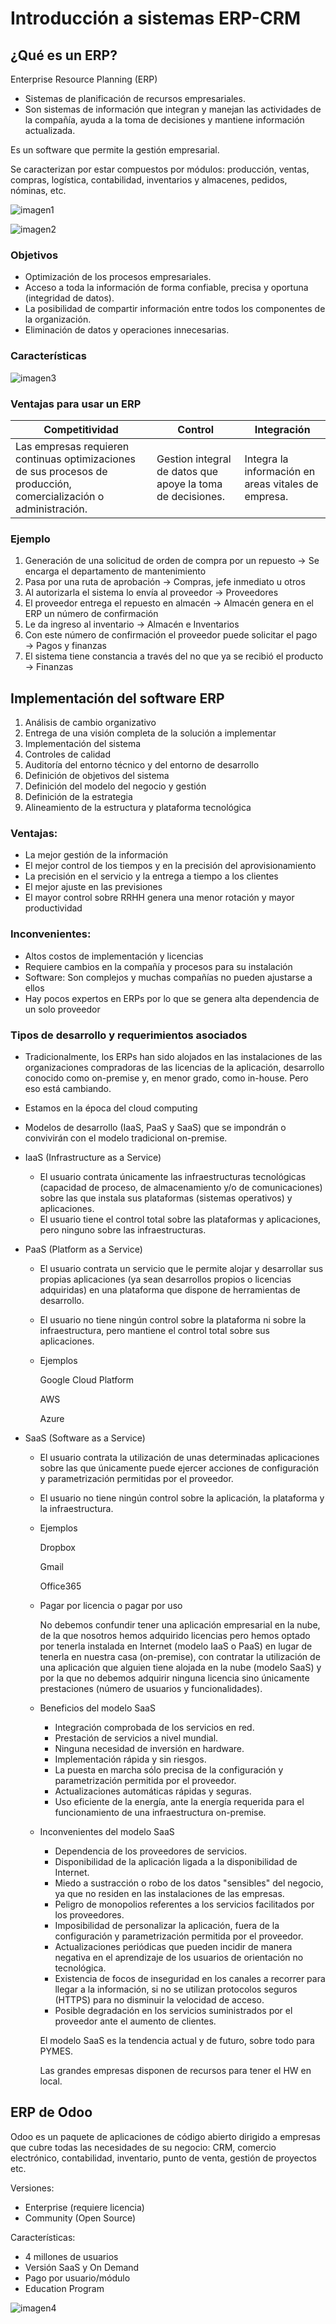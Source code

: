 # Introducción a sistemas ERP-CRM

## ¿Qué es un ERP?

Enterprise Resource Planning (ERP)

- Sistemas de planificación de recursos empresariales.
- Son sistemas de información que integran y manejan las actividades de la compañía, ayuda a la toma de decisiones y mantiene información actualizada.

Es un software que permite la gestión empresarial.

Se caracterizan por estar compuestos por módulos: producción, ventas, compras, logística, contabilidad, inventarios y almacenes, pedidos, nóminas, etc.

![imagen1](./Imágenes/imagen1.png)

![imagen2](./Imágenes/imagen2.png)

### Objetivos

- Optimización de los procesos empresariales.
- Acceso a toda la información de forma confiable, precisa y oportuna (integridad de datos).
- La posibilidad de compartir información entre todos los componentes de la organización.
- Eliminación de datos y operaciones innecesarias.

### Características

![imagen3](./Imágenes/imagen3.png)

### Ventajas para usar un ERP

| Competitividad | Control | Integración |
| --- | --- | --- |
| Las empresas requieren continuas optimizaciones de sus procesos de producción, comercialización o administración. | Gestion integral de datos que apoye la toma de decisiones. | Integra la información en areas vitales de empresa. |

### Ejemplo

1. Generación de una solicitud de orden de compra por un repuesto → Se encarga el departamento de mantenimiento
2. Pasa por una ruta de aprobación → Compras, jefe inmediato u otros
3. Al autorizarla el sistema lo envía al proveedor → Proveedores
4. El proveedor entrega el repuesto en almacén  → Almacén genera en el ERP un número de confirmación
5. Le da ingreso al inventario → Almacén e Inventarios
6. Con este número de confirmación el proveedor puede solicitar el pago → Pagos y finanzas
7. El sistema tiene constancia a través del no que ya se recibió el  producto → Finanzas

## Implementación del software ERP

1. Análisis de cambio organizativo
2. Entrega de una visión completa de la solución a implementar
3. Implementación del sistema
4. Controles de calidad
5. Auditoría del entorno técnico y del entorno de desarrollo
6. Definición de objetivos del sistema
7. Definición del modelo del negocio y gestión
8. Definición de la estrategia
9. Alineamiento de la estructura y plataforma tecnológica

### Ventajas:

- La mejor gestión de la información
- El mejor control de los tiempos y en la precisión del aprovisionamiento
- La precisión en el servicio y la entrega a tiempo a los clientes
- El mejor ajuste en las previsiones
- El mayor control sobre RRHH genera una menor rotación y mayor productividad

### Inconvenientes:

- Altos costos de implementación y licencias
- Requiere cambios en la compañía y procesos para su instalación
- Software: Son complejos y muchas compañías no pueden ajustarse a ellos
- Hay pocos expertos en ERPs por lo que se genera alta dependencia de un solo proveedor

### Tipos de desarrollo y requerimientos asociados

- Tradicionalmente, los ERPs han sido alojados en las instalaciones de las organizaciones compradoras de las licencias de la aplicación, desarrollo conocido como on-premise y, en menor grado, como in-house. Pero eso está cambiando.
- Estamos en la época del cloud computing
- Modelos de desarrollo (IaaS, PaaS y SaaS) que se impondrán o convivirán con el modelo tradicional on-premise.
- IaaS (Infrastructure as a Service)
    - El usuario contrata únicamente las infraestructuras tecnológicas (capacidad de proceso, de almacenamiento y/o de comunicaciones) sobre las que instala sus plataformas (sistemas operativos) y aplicaciones.
    - El usuario tiene el control total sobre las plataformas y aplicaciones, pero ninguno sobre las infraestructuras.
- PaaS (Platform as a Service)
    - El usuario contrata un servicio que le permite alojar y desarrollar sus propias aplicaciones (ya sean desarrollos propios o licencias adquiridas) en una plataforma que dispone de herramientas de desarrollo.
    - El usuario no tiene ningún control sobre la plataforma ni sobre la infraestructura, pero mantiene el control total sobre sus aplicaciones.
    - Ejemplos
        
        Google Cloud Platform
        
        AWS
        
        Azure
        
- SaaS (Software as a Service)
    - El usuario contrata la utilización de unas determinadas aplicaciones sobre las que únicamente puede ejercer acciones de configuración y parametrización permitidas por el proveedor.
    - El usuario no tiene ningún control sobre la aplicación, la plataforma y la infraestructura.
    - Ejemplos
        
        Dropbox
        
        Gmail
        
        Office365
        
    - Pagar por licencia o pagar por uso
        
        No debemos confundir tener una aplicación empresarial en la nube, de la que nosotros hemos adquirido licencias pero hemos optado por tenerla instalada en Internet (modelo IaaS o PaaS) en lugar de tenerla en nuestra casa (on-premise), con contratar la utilización de una aplicación que alguien tiene alojada en la nube (modelo SaaS) y por la que no debemos adquirir ninguna licencia sino únicamente prestaciones (número de usuarios y funcionalidades).
        
    - Beneficios del modelo SaaS
        - Integración comprobada de los servicios en red.
        - Prestación de servicios a nivel mundial.
        - Ninguna necesidad de inversión en hardware.
        - Implementación rápida y sin riesgos.
        - La puesta en marcha sólo precisa de la configuración y parametrización permitida por el proveedor.
        - Actualizaciones automáticas rápidas y seguras.
        - Uso eficiente de la energía, ante la energía requerida para el funcionamiento de una infraestructura on-premise.
    - Inconvenientes del modelo SaaS
        - Dependencia de los proveedores de servicios.
        - Disponibilidad de la aplicación ligada a la disponibilidad de Internet.
        - Miedo a sustracción o robo de los datos "sensibles" del negocio, ya que no residen en las instalaciones de las empresas.
        - Peligro de monopolios referentes a los servicios facilitados por los proveedores.
        - Imposibilidad de personalizar la aplicación, fuera de la configuración y parametrización permitida por el proveedor.
        - Actualizaciones periódicas que pueden incidir de manera negativa en el aprendizaje de los usuarios de orientación no tecnológica.
        - Existencia de focos de inseguridad en los canales a recorrer para llegar a la información, si no se utilizan protocolos seguros (HTTPS) para no disminuir la
        velocidad de acceso.
        - Posible degradación en los servicios suministrados por el proveedor ante el aumento de clientes.
        
        El modelo SaaS es la tendencia actual y de futuro, sobre todo para PYMES.
        
        Las grandes empresas disponen de recursos para tener el HW en local.
        

## ERP de Odoo

Odoo es un paquete de aplicaciones de código abierto dirigido a empresas que cubre todas las necesidades de su negocio: CRM, comercio electrónico, contabilidad, inventario, punto de venta, gestión de proyectos etc.

Versiones:

- Enterprise (requiere licencia)
- Community (Open Source)

Características:

- 4 millones de usuarios
- Versión SaaS y On Demand
- Pago por usuario/módulo
- Education Program

![imagen4](./Imágenes/imagen4.png)